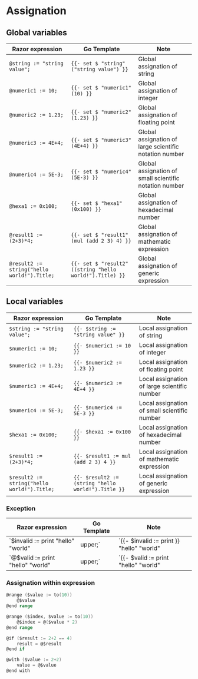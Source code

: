 # Assignation

## Global variables

| Razor expression                            | Go Template                                              | Note
| ----------------                            | -----------                                              | ----
| `@string := "string value";`                | `{{- set $ "string" ("string value") }}`                 | Global assignation of string
| `@numeric1 := 10;`                          | `{{- set $ "numeric1" (10) }}`                           | Global assignation of integer
| `@numeric2 := 1.23;`                        | `{{- set $ "numeric2" (1.23) }}`                         | Global assignation of floating point
| `@numeric3 := 4E+4;`                        | `{{- set $ "numeric3" (4E+4) }}`                         | Global assignation of large scientific notation number
| `@numeric4 := 5E-3;`                        | `{{- set $ "numeric4" (5E-3) }}`                         | Global assignation of small scientific notation number
| `@hexa1 := 0x100;`                          | `{{- set $ "hexa1" (0x100) }}`                           | Global assignation of hexadecimal number
| `@result1 := (2+3)*4;`                      | `{{- set $ "result1" (mul (add 2 3) 4) }}`               | Global assignation of mathematic expression
| `@result2 := string("hello world!").Title;` | `{{- set $ "result2" ((string "hello world!").Title) }}` | Global assignation of generic expression

## Local variables

| Razor expression                            | Go Template                                        | Note
| ----------------                            | -----------                                        | ----
| `$string := "string value";`                | `{{- $string := "string value" }}`                  | Local assignation of string
| `$numeric1 := 10;`                          | `{{- $numeric1 := 10 }}`                            | Local assignation of integer
| `$numeric2 := 1.23;`                        | `{{- $numeric2 := 1.23 }}`                          | Local assignation of floating point
| `$numeric3 := 4E+4;`                        | `{{- $numeric3 := 4E+4 }}`                          | Local assignation of large scientific number
| `$numeric4 := 5E-3;`                        | `{{- $numeric4 := 5E-3 }}`                          | Local assignation of small scientific number
| `$hexa1 := 0x100;`                          | `{{- $hexa1 := 0x100 }}`                            | Local assignation of hexadecimal number
| `$result1 := (2+3)*4;`                      | `{{- $result1 := mul (add 2 3) 4 }}`                | Local assignation of mathematic expression
| `$result2 := string("hello world!").Title;` | `{{- $result2 := (string "hello world!").Title }}`  | Local assignation of generic expression

### Exception

| Razor expression                              | Go Template                                        | Note
| ----------------                              | -----------                                        | ----
| `$invalid := print "hello" "world" | upper;`  | `{{- $invalid := print }} "hello" "world" | upper`  | Using a mixup of go template expression and razor expression could lead to undesired result
| `@$valid := print "hello" "world" | upper;`   | `{{- $valid := print "hello" "world" | upper }}`    | Adding a @ before assign expression solve the evaluation problem

### Assignation within expression

```go
@range ($value := to(10))
    @$value
@end range
```

```go
@range ($index, $value := to(10))
    @$index = @($value * 2)
@end range
```

```go
@if ($result := 2+2 == 4)
    result = @$result
@end if
```

```go
@with ($value := 2+2)
    value = @$value
@end with
```